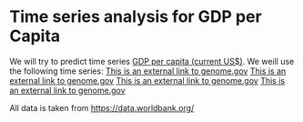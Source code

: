 # Time series analysis for GDP per Capita
We will try to predict time series [GDP per capita (current US$)](https://data.worldbank.org/indicator/NY.GDP.PCAP.CD?view=chart). We weill use the following time series:
[This is an external link to genome.gov](https://www.genome.gov/)
[This is an external link to genome.gov](https://www.genome.gov/)
[This is an external link to genome.gov](https://www.genome.gov/)
[This is an external link to genome.gov](https://www.genome.gov/)

All data is taken from https://data.worldbank.org/

